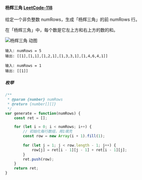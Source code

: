 #### 杨辉三角 [LeetCode-118](https://leetcode.cn/problems/pascals-triangle/)

给定一个非负整数 numRows，生成「杨辉三角」的前 numRows 行。

在「杨辉三角」中，每个数是它左上方和右上方的数的和。

![杨辉三角 动图](https://pic.leetcode-cn.com/1626927345-DZmfxB-PascalTriangleAnimated2.gif)

```
输入: numRows = 5
输出: [[1],[1,1],[1,2,1],[1,3,3,1],[1,4,6,4,1]]
```

```
输入: numRows = 1
输出: [[1]]
```

##### 枚举
```js
/**
 * @param {number} numRows
 * @return {number[][]}
 */
var generate = function(numRows) {
    const ret = [];

    for (let i = 0; i < numRows; i++) {
        // 初始化每行数组，用1填充
        const row = new Array(i + 1).fill(1);
        
        for (let j = 1; j < row.length - 1; j++) {
            row[j] = ret[i - 1][j - 1] + ret[i - 1][j];
        }
        ret.push(row);
    }
    return ret;
}
```